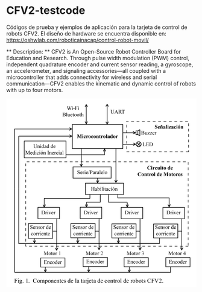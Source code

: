 # CFV2-testcode
Códigos de prueba y ejemplos de aplicación para la tarjeta de control de robots CFV2.
El diseño de hardware se encuentra disponible en: https://oshwlab.com/roboticainacap/control-robot-movil/

** Description: ** CFV2 is An Open-Source Robot Controller Board for Education and Research. Through pulse width modulation (PWM) control, independent quadrature encoder and current sensor reading, a gyroscope, an accelerometer, and signaling accessories—all coupled with a microcontroller that adds connectivity for wireless and serial communication—CFV2 enables the kinematic and dynamic control of robots with up to four motors. 

<img src="CFV2 - Components.png" alt="Componentes CFV2" />
